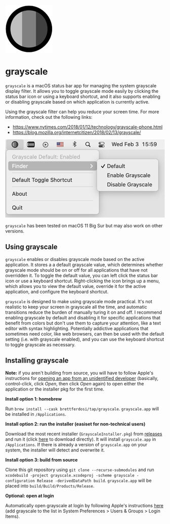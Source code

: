 <img src="https://github.com/brettferdosi/grayscale/raw/doc/icon.png" width="150px">

# grayscale

`grayscale` is a macOS status bar app for managing the system grayscale display filter. It allows you to toggle grayscale mode easily by clicking the status bar icon or using a keyboard shortcut, and it also supports enabling or disabling grayscale based on which application is currently active.

Using the grayscale filter can help you reduce your screen time. For more information, check out the following links:

- https://www.nytimes.com/2018/01/12/technology/grayscale-phone.html
- https://blog.mozilla.org/internetcitizen/2018/02/13/grayscale/

<img src="https://github.com/brettferdosi/grayscale/raw/doc/demo.png">

`grayscale` has been tested on macOS 11 Big Sur but may also work on other versions. 

## Using grayscale

`grayscale` enables or disables grayscale mode based on the active application. It stores a a default grayscale value, which determines whether grayscale mode should be on or off for all applications that have not overridden it. To toggle the default value, you can left click the status bar icon or use a keyboard shortcut. Right-clicking the icon brings up a menu, which allows you to view the default value, override it for the active application, and configure the keyboard shortcut.

`grayscale` is designed to make using grayscale mode practical. It's not realistic to keep your screen in grayscale all the time, and automatic transitions reduce the burden of manually turing it on and off. I recommend enabling grayscale by default and disabling it for specific applications that benefit from colors but don't use them to capture your attention, like a text editor with syntax highlighting. Potentially addictive applications that sometimes need color, like web browsers, can then be used with the default setting (i.e. with grayscale enabled), and you can use the keyboard shortcut to toggle grayscale as necessary.

## Installing grayscale

**Note:** if you aren't building from source, you will have to follow Apple's
instructions for [opening an app from an unidentified
developer](https://support.apple.com/guide/mac-help/open-a-mac-app-from-an-unidentified-developer-mh40616/mac)
(basically, control-click, click *Open*, then click *Open* again) to open either
the application or the installer pkg for the first time.

**Install option 1: homebrew**

Run `brew install --cask brettferdosi/tap/grayscale`. `grayscale.app` will be
installed in `/Applications`.

**Install option 2: run the installer (easiset for non-technical users)**

Download the most recent installer (`GrayscaleInstaller.pkg`) from
[releases](https://github.com/brettferdosi/grayscale/releases) and run it (click
[here](https://github.com/brettferdosi/grayscale/releases/latest/download/GrayscaleInstaller.pkg)
to download directly). It will install `grayscale.app` in `/Applications`.  If
there is already a version of `grayscale.app` on your system, the installer will
detect and overwrite it.

**Install option 3: build from source**

Clone this git repository using `git clone --recurse-submodules` and run `xcodebuild -project grayscale.xcodeproj -scheme grayscale -configuration Release -derivedDataPath build`. `grayscale.app` will be placed into `build/Build/Products/Release`.

**Optional: open at login**

Automatically open grayscale at login by following Apple's instructions [here](https://support.apple.com/guide/mac-help/open-items-automatically-when-you-log-in-mh15189/mac) (add grayscale to the list in System Preferences > Users & Groups > Login Items).
